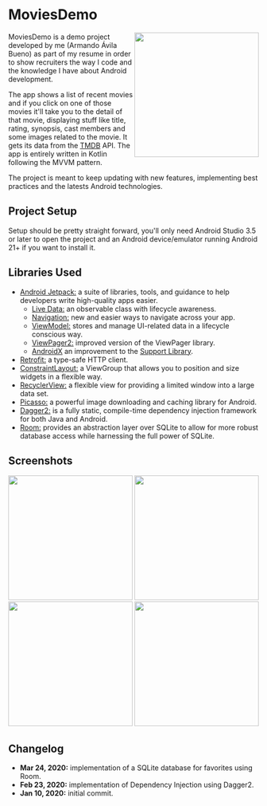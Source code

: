 # MoviesDemo

<img src="https://user-images.githubusercontent.com/9456286/77485076-e1bc9580-6df1-11ea-8a26-7fa62eb86da9.gif" width="250" align="right">

MoviesDemo is a demo project developed by me (Armando Ávila Bueno) as part of my resume in order to show recruiters the way 
I code and the knowledge I have about Android development.

The app shows a list of recent movies and if you click on one of those movies it'll take you to the detail of that movie, 
displaying stuff like title, rating, synopsis, cast members and some images related to the movie. It gets its data from the [TMDB](https://www.themoviedb.org) API.
The app is entirely written in Kotlin following the MVVM pattern.

The project is meant to keep updating with new features, implementing best practices and the latests Android technologies.

## Project Setup

Setup should be pretty straight forward, you'll only need Android Studio 3.5 or later to open the project and an Android 
device/emulator running Android 21+ if you want to install it.

## Libraries Used
- [Android Jetpack:][0] a suite of libraries, tools, and guidance to help developers write high-quality apps easier.
  - [Live Data:][1] an observable class with lifecycle awareness.
  - [Navigation:][2] new and easier ways to navigate across your app.
  - [ViewModel:][3] stores and manage UI-related data in a lifecycle conscious way.
  - [ViewPager2:][4] improved version of the ViewPager library.
  - [AndroidX][5] an improvement to the [Support Library][6].
- [Retrofit:][7] a type-safe HTTP client.
- [ConstraintLayout:][8] a ViewGroup that allows you to position and size widgets in a flexible way.
- [RecyclerView:][9] a flexible view for providing a limited window into a large data set.
- [Picasso:][10] a powerful image downloading and caching library for Android.
- [Dagger2:][11] is a fully static, compile-time dependency injection framework for both Java and Android.
- [Room:][12] provides an abstraction layer over SQLite to allow for more robust database access while harnessing the full power of SQLite.


[0]: https://developer.android.com/jetpack
[1]: https://developer.android.com/topic/libraries/architecture/livedata
[2]: https://developer.android.com/guide/navigation/
[3]: https://developer.android.com/topic/libraries/architecture/viewmodel
[4]: https://developer.android.com/training/animation/vp2-migration
[5]: https://developer.android.com/jetpack/androidx
[6]: https://developer.android.com/topic/libraries/support-library/index
[7]: https://square.github.io/retrofit/
[8]: https://developer.android.com/reference/android/support/constraint/ConstraintLayout
[9]: https://developer.android.com/reference/android/support/v7/widget/RecyclerView
[10]: https://square.github.io/picasso/
[11]: https://dagger.dev/
[12]: https://developer.android.com/jetpack/androidx/releases/room

## Screenshots
<p float="left">
  <img src="https://user-images.githubusercontent.com/9456286/77485085-e7b27680-6df1-11ea-8cf8-db5128655292.png" width="250"/>
  <img src="https://user-images.githubusercontent.com/9456286/77485093-e97c3a00-6df1-11ea-9600-3c3392273f97.png" width="250"/> 
  <img src="https://user-images.githubusercontent.com/9456286/77485090-e8e3a380-6df1-11ea-94c0-15f7dfe5315c.png" width="250"/>
  <img src="https://user-images.githubusercontent.com/9456286/77485089-e84b0d00-6df1-11ea-9349-7a05507a1b95.png" width="250"/>
</p>

## Changelog
- **Mar 24, 2020:** implementation of a SQLite database for favorites using Room.
- **Feb 23, 2020:** implementation of Dependency Injection using Dagger2.
- **Jan 10, 2020:** initial commit.
